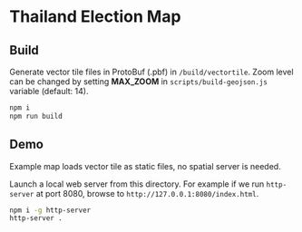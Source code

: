 # Thailand Election Map

## Build

Generate vector tile files in ProtoBuf (.pbf) in `/build/vectortile`. Zoom level can be changed by setting **MAX_ZOOM** in `scripts/build-geojson.js` variable (default: 14).

```bash
npm i
npm run build
```

## Demo

Example map loads vector tile as static files, no spatial server is needed.

Launch a local web server from this directory. For example if we run `http-server` at port 8080, browse to `http://127.0.0.1:8080/index.html`.

```bash
npm i -g http-server
http-server .
```
